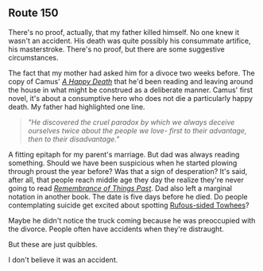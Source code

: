## Route 150

There's no proof, actually, that my father killed himself. No one knew it wasn't an accident.
His death was quite possibly his consummate artifice, his masterstroke.
There's no proof, but there are some suggestive circumstances. 

The fact that my mother had asked him for a divoce two weeks before. The copy of Camus' [_A Happy Death_](https://en.wikipedia.org/wiki/A_Happy_Death) that he'd been reading and leaving around the house in what might be construed as a deliberate manner. Camus' first novel, it's about a consumptive hero who does not die a particularly happy death. My father had highlighted one line.

> _"He discovered the cruel paradox by which we always deceive ourselves twice about the people we love- first to their advantage, then to their disadvantage."_

A fitting epitaph for my parent's marriage. But dad was always reading something. Should we have been suspicious when he started plowing through proust the year before? Was that a sign of desperation? It's said, after all, that people reach middle age they day the realize they're never going to read [_Remembrance of Things Past_](https://en.wikipedia.org/wiki/In_Search_of_Lost_Time). Dad also left a marginal notation in another book. The date is five days before he died. Do people contemplating suicide get excited about spotting [Rufous-sided Towhees](https://www.allaboutbirds.org/guide/Eastern_Towhee/overview#)? 

Maybe he didn't notice the truck coming because he was preoccupied with the divorce. People often have accidents when they're distraught.

But these are just quibbles. 


I don't believe it was an accident. 

